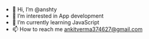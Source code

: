 - 👋 Hi, I’m @anshty
- 👀 I’m interested in App development 
- 🌱 I’m currently learning JavaScript
- 📫 How to reach me ankitverma374627@gmail.com

<!---
anshty/anshty is a ✨ special ✨ repository because its `README.md` (this file) appears on your GitHub profile.
You can click the Preview link to take a look at your changes.
--->

